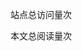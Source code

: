 <span id="busuanzi_container_site_pv">站点总访问量<span id="busuanzi_value_site_pv"></span>次</span>

<span id="busuanzi_container_site_pv">本文总阅读量<span id="busuanzi_value_page_pv"></span>次</span>
